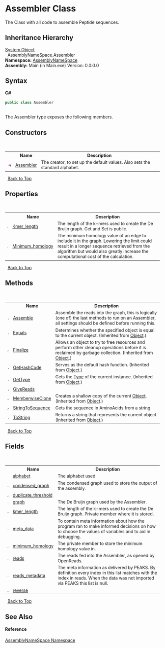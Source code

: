 # Assembler Class
 

The Class with all code to assemble Peptide sequences.


## Inheritance Hierarchy
<a href="http://msdn2.microsoft.com/en-us/library/e5kfa45b" target="_blank">System.Object</a><br />&nbsp;&nbsp;AssemblyNameSpace.Assembler<br />
**Namespace:**&nbsp;<a href="6bcc80ef-5cfd-db5f-1eb2-7297d1c16397">AssemblyNameSpace</a><br />**Assembly:**&nbsp;Main (in Main.exe) Version: 0.0.0.0

## Syntax

**C#**<br />
``` C#
public class Assembler
```

<br />
The Assembler type exposes the following members.


## Constructors
&nbsp;<table><tr><th></th><th>Name</th><th>Description</th></tr><tr><td>![Public method](media/pubmethod.gif "Public method")</td><td><a href="05b692e1-dd66-3d95-834e-327e6e83a1dd">Assembler</a></td><td>
The creator, to set up the default values. Also sets the standard alphabet.</td></tr></table>&nbsp;
<a href="#assembler-class">Back to Top</a>

## Properties
&nbsp;<table><tr><th></th><th>Name</th><th>Description</th></tr><tr><td>![Public property](media/pubproperty.gif "Public property")</td><td><a href="211a780a-57d7-70ef-1725-bfbaa0cf8975">Kmer_length</a></td><td>
The length of the k-mers used to create the De Bruijn graph. Get and Set is public.</td></tr><tr><td>![Public property](media/pubproperty.gif "Public property")</td><td><a href="2a85a077-74b6-a72c-0ef4-70cfc37d9dbe">Minimum_homology</a></td><td>
The minimum homology value of an edge to include it in the graph. Lowering the limit could result in a longer sequence retrieved from the algorithm but would also greatly increase the computational cost of the calculation.</td></tr></table>&nbsp;
<a href="#assembler-class">Back to Top</a>

## Methods
&nbsp;<table><tr><th></th><th>Name</th><th>Description</th></tr><tr><td>![Public method](media/pubmethod.gif "Public method")</td><td><a href="3b15cb13-a567-503e-0a54-1b79a5e9b70a">Assemble</a></td><td>
Assemble the reads into the graph, this is logically (one of) the last methods to run on an Assembler, all settings should be defined before running this.</td></tr><tr><td>![Public method](media/pubmethod.gif "Public method")</td><td><a href="http://msdn2.microsoft.com/en-us/library/bsc2ak47" target="_blank">Equals</a></td><td>
Determines whether the specified object is equal to the current object.
 (Inherited from <a href="http://msdn2.microsoft.com/en-us/library/e5kfa45b" target="_blank">Object</a>.)</td></tr><tr><td>![Protected method](media/protmethod.gif "Protected method")</td><td><a href="http://msdn2.microsoft.com/en-us/library/4k87zsw7" target="_blank">Finalize</a></td><td>
Allows an object to try to free resources and perform other cleanup operations before it is reclaimed by garbage collection.
 (Inherited from <a href="http://msdn2.microsoft.com/en-us/library/e5kfa45b" target="_blank">Object</a>.)</td></tr><tr><td>![Public method](media/pubmethod.gif "Public method")</td><td><a href="http://msdn2.microsoft.com/en-us/library/zdee4b3y" target="_blank">GetHashCode</a></td><td>
Serves as the default hash function.
 (Inherited from <a href="http://msdn2.microsoft.com/en-us/library/e5kfa45b" target="_blank">Object</a>.)</td></tr><tr><td>![Public method](media/pubmethod.gif "Public method")</td><td><a href="http://msdn2.microsoft.com/en-us/library/dfwy45w9" target="_blank">GetType</a></td><td>
Gets the <a href="http://msdn2.microsoft.com/en-us/library/42892f65" target="_blank">Type</a> of the current instance.
 (Inherited from <a href="http://msdn2.microsoft.com/en-us/library/e5kfa45b" target="_blank">Object</a>.)</td></tr><tr><td>![Public method](media/pubmethod.gif "Public method")</td><td><a href="063cb5ab-0221-1dc6-02c8-cac3dcd4a152">GiveReads</a></td><td /></tr><tr><td>![Protected method](media/protmethod.gif "Protected method")</td><td><a href="http://msdn2.microsoft.com/en-us/library/57ctke0a" target="_blank">MemberwiseClone</a></td><td>
Creates a shallow copy of the current <a href="http://msdn2.microsoft.com/en-us/library/e5kfa45b" target="_blank">Object</a>.
 (Inherited from <a href="http://msdn2.microsoft.com/en-us/library/e5kfa45b" target="_blank">Object</a>.)</td></tr><tr><td>![Private method](media/privmethod.gif "Private method")</td><td><a href="72ecbf27-956f-46ab-7022-176f9ad4b6be">StringToSequence</a></td><td>
Gets the sequence in AminoAcids from a string</td></tr><tr><td>![Public method](media/pubmethod.gif "Public method")</td><td><a href="http://msdn2.microsoft.com/en-us/library/7bxwbwt2" target="_blank">ToString</a></td><td>
Returns a string that represents the current object.
 (Inherited from <a href="http://msdn2.microsoft.com/en-us/library/e5kfa45b" target="_blank">Object</a>.)</td></tr></table>&nbsp;
<a href="#assembler-class">Back to Top</a>

## Fields
&nbsp;<table><tr><th></th><th>Name</th><th>Description</th></tr><tr><td>![Public field](media/pubfield.gif "Public field")</td><td><a href="e1036ab8-a3b2-67ca-4985-db1d8a79d005">alphabet</a></td><td>
The alphabet used</td></tr><tr><td>![Public field](media/pubfield.gif "Public field")</td><td><a href="15c2b1cf-7f15-276a-9c19-0d1aea98b23d">condensed_graph</a></td><td>
The condensed graph used to store the output of the assembly.</td></tr><tr><td>![Private field](media/privfield.gif "Private field")</td><td><a href="06c24233-328a-0d97-225e-e03835981735">duplicate_threshold</a></td><td /></tr><tr><td>![Public field](media/pubfield.gif "Public field")</td><td><a href="9b4b02af-8132-e910-3382-ad65f2a52fe1">graph</a></td><td>
The De Bruijn graph used by the Assembler.</td></tr><tr><td>![Private field](media/privfield.gif "Private field")</td><td><a href="26bfbc64-8148-322d-7ef4-a5e53a150460">kmer_length</a></td><td>
The length of the k-mers used to create the De Bruijn graph. Private member where it is stored.</td></tr><tr><td>![Public field](media/pubfield.gif "Public field")</td><td><a href="312fa581-c2b0-4948-6f3b-35f574b056eb">meta_data</a></td><td>
To contain meta information about how the program ran to make informed decisions on how to choose the values of variables and to aid in debugging.</td></tr><tr><td>![Private field](media/privfield.gif "Private field")</td><td><a href="332457aa-4be0-bd18-f179-48997647e0f1">minimum_homology</a></td><td>
The private member to store the minimum homology value in.</td></tr><tr><td>![Public field](media/pubfield.gif "Public field")</td><td><a href="d5047453-077f-fa31-2e17-e226898d2c6c">reads</a></td><td>
The reads fed into the Assembler, as opened by OpenReads.</td></tr><tr><td>![Public field](media/pubfield.gif "Public field")</td><td><a href="b34a368b-e10b-ea92-3094-5bc01616c968">reads_metadata</a></td><td>
The meta information as delivered by PEAKS. By definition every index in this list matches with the index in reads. When the data was not imported via PEAKS this list is null.</td></tr><tr><td>![Private field](media/privfield.gif "Private field")</td><td><a href="177361eb-8353-1302-8572-35c91dd87e34">reverse</a></td><td /></tr></table>&nbsp;
<a href="#assembler-class">Back to Top</a>

## See Also


#### Reference
<a href="6bcc80ef-5cfd-db5f-1eb2-7297d1c16397">AssemblyNameSpace Namespace</a><br />